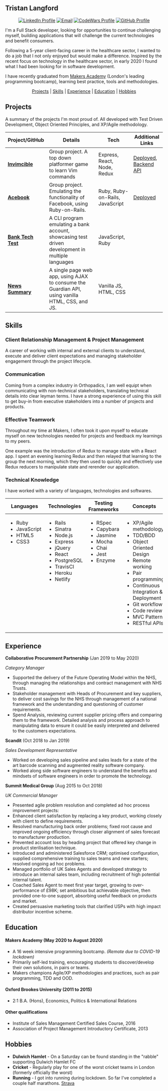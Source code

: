 ## Tristan Langford
<div align='center'>

[![LinkedIn Profile]](https://www.linkedin.com/in/tristan-langford-61711a70/)
[![Email]](mailto:tristanlangford@hotmail.com)
[![CodeWars Profile]](https://www.codewars.com/users/TristanLangford)
[![GitHub Profile]](https://github.com/tristanlangford)

</div>

I'm a Full Stack developer, looking for opportunities to continue challenging myself, building applications that will challenge the current technologies and benefit consumers.

Following a 5-year client-facing career in the healthcare sector, I wanted to do a job that I not only enjoyed but would make a difference. Inspired by the recent focus on technology in the healthcare sector, in early 2020 I found what I had been looking for in software development. 

I have recently graduated from [Makers Academy](https://makers.tech/) (London's leading programming bootcamp), learning best practice, tools and methodologies.

<div align="center">

[Projects](#projects) |
[Skills](#skills) |
[Experience](#experience) |
[Education](#education) |
[Hobbies](#hobbies)

</div>

## Projects

A summary of the projects I'm most proud of. All developed with Test Driven Development, Object Oriented Principles, and XP/Agile methodology.

| Project/GitHub          | Details                                                                                         | Tech                                | Additional Links                                                                                                         |
| ----------------------- | ----------------------------------------------------------------------------------------------- | ----------------------------------- | ------------------------------------------------------------------------------------------------------------------------ |
| **[Invimcible]**      | Group project. A top down platformer game to learn Vim commands                                   | Express, React, Node, Redux | [Deployed](https://vimvincible.netlify.app/), [Backend API](https://github.com/tristanlangford/invimcible_back_end)           |
| **[Acebook]**    | Group project. Emulating the functionality of Facebook, using Ruby-on-Rails.      | Ruby, Ruby-on-Rails, JavaScript            | [Deployed](https://acebook-brainaics.herokuapp.com/) |
| **[Bank Tech Test]**           | A CLI program emulating a bank account, showcasing test driven development in multiple languages       | JavaScript, Ruby             |                                                                              |
| **[News Summary]**      | A single page web app, using AJAX to consume the Guardian API, using vanilla HTML, CSS, and JS. | Vanilla JS, HTML, CSS               |   

## Skills

### Client Relationship Management & Project Management

A career of working with internal and external clients to understand, execute and deliver client expectations and managing stakeholder engagement through the project lifecycle.

### Communication

Coming from a complex industry in Orthopadics, I am well equipt when communicating with non-technical stakeholders, translating technical details into clear leyman terms. I have a strong experience of using this skill to get buy-in from executive stakeholders into a number of projects and products.

### Effective Teamwork

Throughout my time at Makers, I often took it upon myself to educate myself on new technologies needed for projects and feedback my learnings to my peers.

 One example was the introduction of Redux to manage state with a React app. I spent an evening learning Redux and then relayed that learning to the group the next morning, which they then used to quickly and effectively use Redux reducers to manipulate state and rerender our application.

 ### Technical Knowledge

I have worked with a variety of languages, technologies and softwares.

<table>
  <thead>
    <tr>
      <th>Languages</th>
      <th>Technologies</th>
      <th>Testing Frameworks</th>
      <th>Concepts</th>
      <th>Tools</th>
    </tr>
  </thead>
  <tbody>
    <tr>
      <td style="vertical-align: top">
        <ul>
          <li>Ruby</li>
          <li>JavaScript</li>
          <li>HTML5</li>
          <li>CSS3</li>
        </ul>
      </td>
      <td style="vertical-align: top">
        <ul>
          <li>Rails</li>
          <li>Sinatra</li>
          <li>Node.js</li>
          <li>Express</li>
          <li>jQuery</li>
          <li>React</li>
          <li>PostgreSQL</li>
          <li>TravisCI</li>
          <li>Heroku</li>
          <li>Netlify</li>
        </ul>
      </td>
      <td style="vertical-align: top">
        <ul>
          <li>RSpec</li>
          <li>Capybara</li>
          <li>Jasmine</li>
          <li>Mocha</li>
          <li>Chai</li>
          <li>Jest</li>
          <li>Enzyme</li>
        </ul>
      </td>
      <td style="vertical-align: top">
        <ul>
          <li>XP/Agile methodology</li>
          <li>TDD/BDD</li>
          <li>Object Oriented Design</li>
          <li>Remote working</li>
          <li>Pair programming</li>
          <li>Continuous Integration & Deployment</li>
          <li>Git workflow</li>
          <li>Code review</li>
          <li>MVC Pattern</li>
          <li>RESTful APIs</li>
        </ul>
      </td>
      <td style="vertical-align: top">
        <ul>
          <li>VSCode</li>
          <li>Git</li>
          <li>Postman</li>
          <li>Windows 10</li>
          <li>OSx</li>
        </ul>
      </td>
    </tr>
  </tbody>
</table>

## Experience

**Collaborative Procurement Partnership** (Jan 2019 to May 2020)  

*Category Manager*  

- Supported the delivery of the Future Operating Model within the NHS, through managing the relationships and contract management with NHS Trusts.
-	Stakeholder management with Heads of Procurement and key suppliers, to deliver cost savings for the NHS through management of a national framework and the understanding and questioning of customer requirements.
-	Spend Analysis, reviewing current supplier pricing offers and comparing them to the framework. Detailed analysis and process approach to manipulating data to ensure it could be easily interpreted and delivered to the customers expectations.

**Scandit** (Oct 2018 to Jan 2019)   

*Sales Development Representative*  

- Worked on developing sales pipeline and sales leads for a state of the art barcode scanning and augmented reality software company.
- Worked along side software engineers to understand the benefits and mindsets of software engineers in order to promote the technology.

**Summit Medical Group** (Aug 2015 to Oct 2018)

*UK Commercial Manager*

-	Presented agile problem resolution and completed ad hoc process improvement projects:
  - Enhanced client satisfaction by replacing a key product, working closely with client to define requirements.
  - Resolved manufacturing back order problems; fixed root cause and improved ongoing efficiency through closer alignment of sales forecast to manufacturer production.
  - Prevented account loss by heading project that offered key change in product sterilisation technique.
- Introduced and administered Salesforce CRM; optimised configuration, supplied comprehensive training to sales teams and new starters; resolved ongoing ad hoc problems.
-	Managed portfolio of UK Sales Agents and developed strategy to introduce an internal sales team, including recruitment of high potential internal talent.
-	Coached Sales Agent to meet first year target, growing to over-performance of £98K; set ambitious but achievable objective, then provided one-to-one support, absorbing useful feedback on products and market.
-	Created persuasive marketing tools that clarified USPs with high impact distributor incentive scheme.

## Education

#### Makers Academy (May 2020 to August 2020)

- A 16 week intensive programming bootcamp. *(Remote due to COVID-19 lockdown)*
- Primarily self-led training, encouraging students to discover/develop their own solutions, in pairs or teams.
- Makers champions Agile/XP methodologies and practices, such as pair programming, TDD and OOD.

#### Oxford Brookes University (2011 to 2015)

- 2:1 B.A. (Hons), Economics, Politics & International Relations

#### Other qualifications

- Institute of Sales Management Certified Sales Course, 2016
- Association of Project Management Introductory Certificate, 2013

## Hobbies

- **Dulwich Hamlet** - On a Saturday can be found standing in the "rabble" supporting Dulwich Hamlet FC
- **Cricket** - Regularly play for one of the worst cricket teams in London (formerly officially the worst)
- **Running** - I got into running during lockdown. So far I've completed a couple half marathons. [Strava](https://www.strava.com/athletes/15342123)

<!-- Project Links -->

[Invimcible]: https://github.com/RaeRachael/invimcible_front_end
[Acebook]: https://github.com/tristanlangford/acebook-brainaics
[Bank Tech Test]: https://github.com/tristanlangford/bank_tech_test
[News Summary]: https://github.com/tristanlangford/news-summary-challenge

[linkedin profile]: https://img.shields.io/badge/LinkedIn-%232A6AC7?style=for-the-badge&logo=linkedin
[email]: https://img.shields.io/badge/Email-%23D14836?style=for-the-badge&logo=gmail&logoColor=white
[codewars profile]: https://img.shields.io/badge/CodeWars-%23AD2C27?style=for-the-badge&logo=codewars&logoColor=white
[github profile]: https://img.shields.io/badge/GitHub-%23181717?style=for-the-badge&logo=github&logoColor=white
